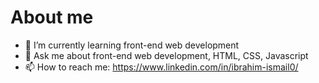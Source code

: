 # About me

- 🌱 I’m currently learning front-end web development
- 💬 Ask me about front-end web development, HTML, CSS, Javascript
- 📫 How to reach me: https://www.linkedin.com/in/ibrahim-ismail0/
